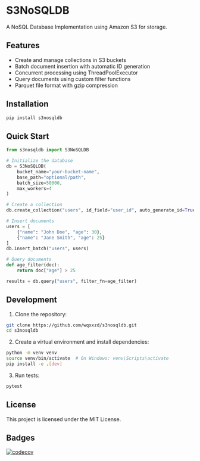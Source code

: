 # S3NoSQLDB

A NoSQL Database Implementation using Amazon S3 for storage.

## Features

- Create and manage collections in S3 buckets
- Batch document insertion with automatic ID generation
- Concurrent processing using ThreadPoolExecutor
- Query documents using custom filter functions
- Parquet file format with gzip compression

## Installation

```bash
pip install s3nosqldb
```

## Quick Start

```python
from s3nosqldb import S3NoSQLDB

# Initialize the database
db = S3NoSQLDB(
    bucket_name="your-bucket-name",
    base_path="optional/path",
    batch_size=50000,
    max_workers=4
)

# Create a collection
db.create_collection("users", id_field="user_id", auto_generate_id=True)

# Insert documents
users = [
    {"name": "John Doe", "age": 30},
    {"name": "Jane Smith", "age": 25}
]
db.insert_batch("users", users)

# Query documents
def age_filter(doc):
    return doc["age"] > 25

results = db.query("users", filter_fn=age_filter)
```

## Development

1. Clone the repository:
```bash
git clone https://github.com/wqxxzd/s3nosqldb.git
cd s3nosqldb
```

2. Create a virtual environment and install dependencies:
```bash
python -m venv venv
source venv/bin/activate  # On Windows: venv\Scripts\activate
pip install -e .[dev]
```

3. Run tests:
```bash
pytest
```

## License

This project is licensed under the MIT License.

## Badges

[![codecov](https://codecov.io/github/wqxxzd/S3NoSQLDB/graph/badge.svg?token=l8wT7p6YxQ)](https://codecov.io/github/wqxxzd/S3NoSQLDB)



